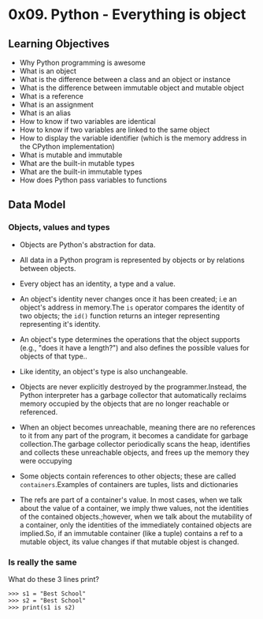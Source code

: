 # 0x09. Python - Everything is object

## Learning Objectives

* Why Python programming is awesome
* What is an object
* What is the difference between a class and an object or instance
* What is the difference between immutable object and mutable object
* What is a reference
* What is an assignment
* What is an alias
* How to know if two variables are identical
* How to know if two variables are linked to the same object
* How to display the variable identifier (which is the memory address in the CPython implementation)
* What is mutable and immutable
* What are the built-in mutable types
* What are the built-in immutable types
* How does Python pass variables to functions


## Data Model

### Objects, values and types

* Objects are Python's abstraction for data.

* All data in a Python program is represented by objects or by relations between objects.

* Every object has an identity, a type and a value.

* An object's identity never changes once it has been created; i.e an object's address in memory.The `is` operator compares the identity of two objects; the `id()` function returns an integer representing representing it's identity.

* An object's type determines the operations that the object supports (e.g., "does it have a length?") and also defines the possible values for objects of that type..

* Like identity, an object's type is also unchangeable.

* Objects are never explicitly destroyed by the programmer.Instead, the Python interpreter has a garbage collector that automatically reclaims memory occupied by the objects that are no longer reachable or referenced.

* When an object becomes unreachable, meaning there are no references to it from any part of the program, it becomes a candidate for garbage collection.The garbage collector periodically scans the heap, identifies and collects these unreachable objects, and frees up the memory they were occupying

* Some objects contain references to other objects; these are called `containers`.Examples of containers are tuples, lists and dictionaries

* The refs are part of a container's value. In most cases, when we talk about the value of a container, we imply thwe values, not the identities of the contained objects.;however, when  we talk about the mutability of a container, only the identities of the immediately contained objects are implied.So, if an immutable container (like a tuple) contains a ref to a mutable object, its value changes if that mutable objest is changed.

### Is really the same

What do these 3 lines print?
```
>>> s1 = "Best School"
>>> s2 = "Best School"
>>> print(s1 is s2)
```
